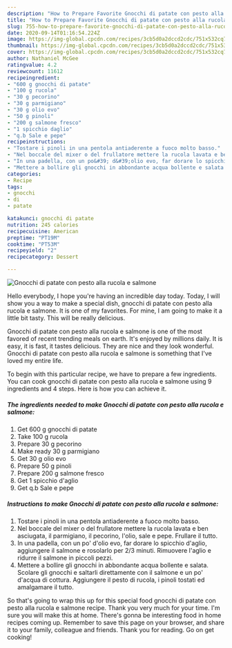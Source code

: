 ```yaml
---
description: "How to Prepare Favorite Gnocchi di patate con pesto alla rucola e salmone"
title: "How to Prepare Favorite Gnocchi di patate con pesto alla rucola e salmone"
slug: 755-how-to-prepare-favorite-gnocchi-di-patate-con-pesto-alla-rucola-e-salmone
date: 2020-09-14T01:16:54.224Z
image: https://img-global.cpcdn.com/recipes/3cb5d0a2dccd2cdc/751x532cq70/gnocchi-di-patate-con-pesto-alla-rucola-e-salmone-recipe-main-photo.jpg
thumbnail: https://img-global.cpcdn.com/recipes/3cb5d0a2dccd2cdc/751x532cq70/gnocchi-di-patate-con-pesto-alla-rucola-e-salmone-recipe-main-photo.jpg
cover: https://img-global.cpcdn.com/recipes/3cb5d0a2dccd2cdc/751x532cq70/gnocchi-di-patate-con-pesto-alla-rucola-e-salmone-recipe-main-photo.jpg
author: Nathaniel McGee
ratingvalue: 4.2
reviewcount: 11612
recipeingredient:
- "600 g gnocchi di patate"
- "100 g rucola"
- "30 g pecorino"
- "30 g parmigiano"
- "30 g olio evo"
- "50 g pinoli"
- "200 g salmone fresco"
- "1 spicchio daglio"
- "q.b Sale e pepe"
recipeinstructions:
- "Tostare i pinoli in una pentola antiaderente a fuoco molto basso."
- "Nel boccale del mixer o del frullatore mettere la rucola lavata e ben asciugata, il parmigiano, il pecorino, l&#39;olio, sale e pepe. Frullare il tutto."
- "In una padella, con un po&#39; d&#39;olio evo, far dorare lo spicchio d&#39;aglio, aggiungere il salmone e rosolarlo per 2/3 minuti. Rimuovere l&#39;aglio e ridurre il salmone in piccoli pezzi."
- "Mettere a bollire gli gnocchi in abbondante acqua bollente e salata. Scolare gli gnocchi e saltarli direttamente con il salmone e un po&#39; d&#39;acqua di cottura. Aggiungere il pesto di rucola, i pinoli tostati ed amalgamare il tutto."
categories:
- Recipe
tags:
- gnocchi
- di
- patate

katakunci: gnocchi di patate 
nutrition: 245 calories
recipecuisine: American
preptime: "PT19M"
cooktime: "PT53M"
recipeyield: "2"
recipecategory: Dessert

---
```



![Gnocchi di patate con pesto alla rucola e salmone](https://img-global.cpcdn.com/recipes/3cb5d0a2dccd2cdc/751x532cq70/gnocchi-di-patate-con-pesto-alla-rucola-e-salmone-recipe-main-photo.jpg)

Hello everybody, I hope you're having an incredible day today. Today, I will show you a way to make a special dish, gnocchi di patate con pesto alla rucola e salmone. It is one of my favorites. For mine, I am going to make it a little bit tasty. This will be really delicious.

Gnocchi di patate con pesto alla rucola e salmone is one of the most favored of recent trending meals on earth. It's enjoyed by millions daily. It is easy, it is fast, it tastes delicious. They are nice and they look wonderful. Gnocchi di patate con pesto alla rucola e salmone is something that I've loved my entire life.




To begin with this particular recipe, we have to prepare a few ingredients. You can cook gnocchi di patate con pesto alla rucola e salmone using 9 ingredients and 4 steps. Here is how you can achieve it.

<!--inarticleads1-->

##### The ingredients needed to make Gnocchi di patate con pesto alla rucola e salmone:

1. Get 600 g gnocchi di patate
1. Take 100 g rucola
1. Prepare 30 g pecorino
1. Make ready 30 g parmigiano
1. Get 30 g olio evo
1. Prepare 50 g pinoli
1. Prepare 200 g salmone fresco
1. Get 1 spicchio d&#39;aglio
1. Get q.b Sale e pepe




<!--inarticleads2-->

##### Instructions to make Gnocchi di patate con pesto alla rucola e salmone:

1. Tostare i pinoli in una pentola antiaderente a fuoco molto basso.
1. Nel boccale del mixer o del frullatore mettere la rucola lavata e ben asciugata, il parmigiano, il pecorino, l&#39;olio, sale e pepe. Frullare il tutto.
1. In una padella, con un po&#39; d&#39;olio evo, far dorare lo spicchio d&#39;aglio, aggiungere il salmone e rosolarlo per 2/3 minuti. Rimuovere l&#39;aglio e ridurre il salmone in piccoli pezzi.
1. Mettere a bollire gli gnocchi in abbondante acqua bollente e salata. Scolare gli gnocchi e saltarli direttamente con il salmone e un po&#39; d&#39;acqua di cottura. Aggiungere il pesto di rucola, i pinoli tostati ed amalgamare il tutto.




So that's going to wrap this up for this special food gnocchi di patate con pesto alla rucola e salmone recipe. Thank you very much for your time. I'm sure you will make this at home. There's gonna be interesting food in home recipes coming up. Remember to save this page on your browser, and share it to your family, colleague and friends. Thank you for reading. Go on get cooking!

